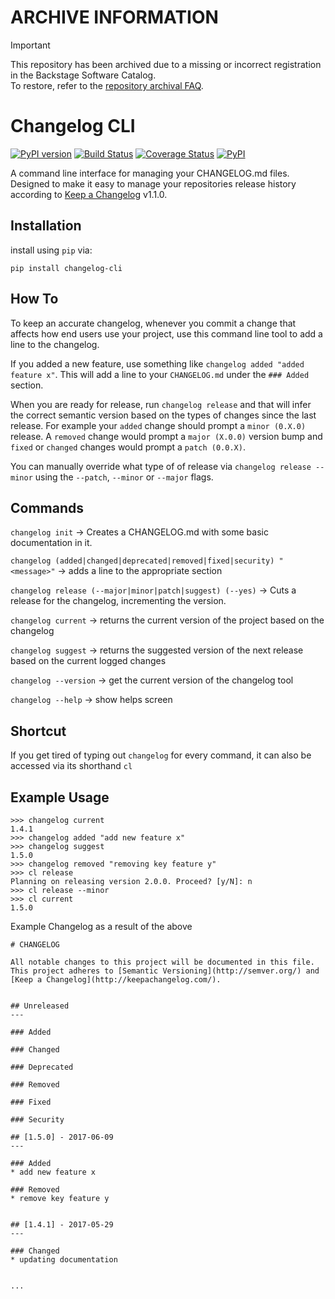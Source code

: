 # ARCHIVE INFORMATION
> [!IMPORTANT]
> This repository has been archived due to a missing or incorrect registration in the Backstage Software Catalog.  
> To restore, refer to the [repository archival FAQ](https://docs.corp.spoton.sh/developer/undocumented-repositories-archival-faq/).
# Changelog CLI

[![PyPI version](https://badge.fury.io/py/changelog-cli.svg)](https://badge.fury.io/py/changelog-cli)
[![Build Status](https://github.com/mc706/changelog-cli/workflows/Tests/badge.svg)](https://github.com/mc706/changelog-cli/actions?query=workflow%3ATests)
[![Coverage Status](https://coveralls.io/repos/github/mc706/changelog-cli/badge.svg?branch=master)](https://coveralls.io/github/mc706/changelog-cli?branch=master)
[![PyPI](https://img.shields.io/pypi/pyversions/changelog-cli.svg)](https://pypi.org/project/changelog-cli/)


A command line interface for managing your CHANGELOG.md files. Designed to make it easy to manage your repositories
release history according to [Keep a Changelog](http://keepachangelog.com/) v1.1.0.

## Installation
install using `pip` via:

```
pip install changelog-cli
```


## How To
To keep an accurate changelog, whenever you commit a change that affects how end users use
your project, use this command line tool to add a line to the changelog.

If you added a new feature, use something like `changelog added "added feature x"`. This will add a
line to your `CHANGELOG.md` under the `### Added` section.

When you are ready for release, run `changelog release` and that will infer the correct semantic
version based on the types of changes since the last release. For example your `added` change should
prompt a `minor (0.X.0)` release. A `removed` change would prompt a `major (X.0.0)` version bump and `fixed` or `changed` changes
 would prompt a `patch (0.0.X)`.

You can manually override what type of of release via `changelog release --minor` using the `--patch`, `--minor` or `--major`
flags.


## Commands
`changelog init` -> Creates a CHANGELOG.md with some basic documentation in it.

`changelog (added|changed|deprecated|removed|fixed|security) "<message>"` -> adds a line to the appropriate section

`changelog release (--major|minor|patch|suggest) (--yes)` -> Cuts a release for the changelog, incrementing the version.

`changelog current` -> returns the current version of the project based on the changelog

`changelog suggest` -> returns the suggested version of the next release based on the current logged changes

`changelog --version` -> get the current version of the changelog tool

`changelog --help` -> show helps screen

## Shortcut
If you get tired of typing out `changelog` for every command, it can also be accessed via its shorthand `cl`

## Example Usage
```
>>> changelog current
1.4.1
>>> changelog added "add new feature x"
>>> changelog suggest
1.5.0
>>> changelog removed "removing key feature y"
>>> cl release
Planning on releasing version 2.0.0. Proceed? [y/N]: n
>>> cl release --minor
>>> cl current
1.5.0
```

Example Changelog as a result of the above

```
# CHANGELOG

All notable changes to this project will be documented in this file.
This project adheres to [Semantic Versioning](http://semver.org/) and [Keep a Changelog](http://keepachangelog.com/).


## Unreleased
---

### Added

### Changed

### Deprecated

### Removed

### Fixed

### Security

## [1.5.0] - 2017-06-09
---

### Added
* add new feature x

### Removed
* remove key feature y


## [1.4.1] - 2017-05-29
---

### Changed
* updating documentation


...
```
